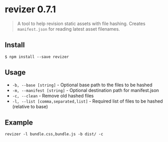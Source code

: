 # revizer 0.7.1

> A tool to help revision static assets with file hashing. Creates `manifest.json` for reading latest asset filenames.

## Install

```
$ npm install --save revizer
```

## Usage

- `-b, --base [string]` - Optional base path to the files to be hashed
- `-m, --manifest [string]` - Optional destination path for manifest.json
- `-c, --clean` - Remove old hashed files
- `-l, --list [comma,separated,list]` - Required list of files to be hashed (relative to base)

## Example

```
revizer -l bundle.css,bundle.js -b dist/ -c
```
